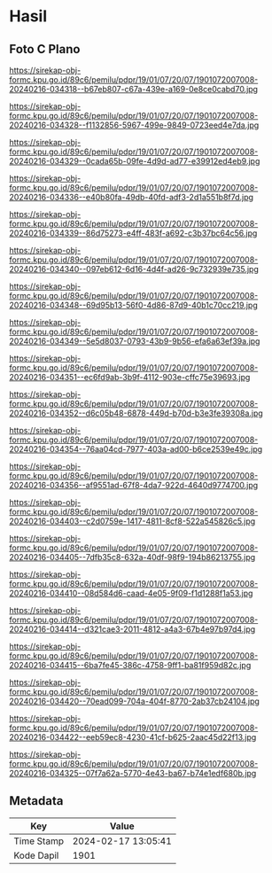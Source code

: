 # Hasil

## Foto C Plano

https://sirekap-obj-formc.kpu.go.id/89c6/pemilu/pdpr/19/01/07/20/07/1901072007008-20240216-034318--b67eb807-c67a-439e-a169-0e8ce0cabd70.jpg

https://sirekap-obj-formc.kpu.go.id/89c6/pemilu/pdpr/19/01/07/20/07/1901072007008-20240216-034328--f1132856-5967-499e-9849-0723eed4e7da.jpg

https://sirekap-obj-formc.kpu.go.id/89c6/pemilu/pdpr/19/01/07/20/07/1901072007008-20240216-034329--0cada65b-09fe-4d9d-ad77-e39912ed4eb9.jpg

https://sirekap-obj-formc.kpu.go.id/89c6/pemilu/pdpr/19/01/07/20/07/1901072007008-20240216-034336--e40b80fa-49db-40fd-adf3-2d1a551b8f7d.jpg

https://sirekap-obj-formc.kpu.go.id/89c6/pemilu/pdpr/19/01/07/20/07/1901072007008-20240216-034339--86d75273-e4ff-483f-a692-c3b37bc64c56.jpg

https://sirekap-obj-formc.kpu.go.id/89c6/pemilu/pdpr/19/01/07/20/07/1901072007008-20240216-034340--097eb612-6d16-4d4f-ad26-9c732939e735.jpg

https://sirekap-obj-formc.kpu.go.id/89c6/pemilu/pdpr/19/01/07/20/07/1901072007008-20240216-034348--69d95b13-56f0-4d86-87d9-40b1c70cc219.jpg

https://sirekap-obj-formc.kpu.go.id/89c6/pemilu/pdpr/19/01/07/20/07/1901072007008-20240216-034349--5e5d8037-0793-43b9-9b56-efa6a63ef39a.jpg

https://sirekap-obj-formc.kpu.go.id/89c6/pemilu/pdpr/19/01/07/20/07/1901072007008-20240216-034351--ec6fd9ab-3b9f-4112-903e-cffc75e39693.jpg

https://sirekap-obj-formc.kpu.go.id/89c6/pemilu/pdpr/19/01/07/20/07/1901072007008-20240216-034352--d6c05b48-6878-449d-b70d-b3e3fe39308a.jpg

https://sirekap-obj-formc.kpu.go.id/89c6/pemilu/pdpr/19/01/07/20/07/1901072007008-20240216-034354--76aa04cd-7977-403a-ad00-b6ce2539e49c.jpg

https://sirekap-obj-formc.kpu.go.id/89c6/pemilu/pdpr/19/01/07/20/07/1901072007008-20240216-034356--af9551ad-67f8-4da7-922d-4640d9774700.jpg

https://sirekap-obj-formc.kpu.go.id/89c6/pemilu/pdpr/19/01/07/20/07/1901072007008-20240216-034403--c2d0759e-1417-4811-8cf8-522a545826c5.jpg

https://sirekap-obj-formc.kpu.go.id/89c6/pemilu/pdpr/19/01/07/20/07/1901072007008-20240216-034405--7dfb35c8-632a-40df-98f9-194b86213755.jpg

https://sirekap-obj-formc.kpu.go.id/89c6/pemilu/pdpr/19/01/07/20/07/1901072007008-20240216-034410--08d584d6-caad-4e05-9f09-f1d1288f1a53.jpg

https://sirekap-obj-formc.kpu.go.id/89c6/pemilu/pdpr/19/01/07/20/07/1901072007008-20240216-034414--d321cae3-2011-4812-a4a3-67b4e97b97d4.jpg

https://sirekap-obj-formc.kpu.go.id/89c6/pemilu/pdpr/19/01/07/20/07/1901072007008-20240216-034415--6ba7fe45-386c-4758-9ff1-ba81f959d82c.jpg

https://sirekap-obj-formc.kpu.go.id/89c6/pemilu/pdpr/19/01/07/20/07/1901072007008-20240216-034420--70ead099-704a-404f-8770-2ab37cb24104.jpg

https://sirekap-obj-formc.kpu.go.id/89c6/pemilu/pdpr/19/01/07/20/07/1901072007008-20240216-034422--eeb59ec8-4230-41cf-b625-2aac45d22f13.jpg

https://sirekap-obj-formc.kpu.go.id/89c6/pemilu/pdpr/19/01/07/20/07/1901072007008-20240216-034325--07f7a62a-5770-4e43-ba67-b74e1edf680b.jpg


## Metadata

| Key        | Value               |
| ---------- | ------------------- |
| Time Stamp | 2024-02-17 13:05:41 |
| Kode Dapil | 1901                |



